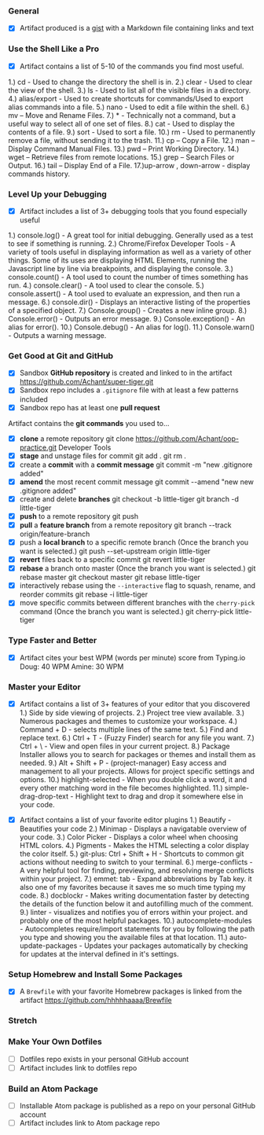 ### General

- [X] Artifact produced is a [gist](https://gist.github.com/) with a Markdown file containing links and text

### Use the Shell Like a Pro

- [X] Artifact contains a list of 5-10 of the commands you find most useful.

1.) cd - Used to change the directory the shell is in.
2.) clear - Used to clear the view of the shell.
3.) ls - Used to list all of the visible files in a directory.
4.) alias/export - Used to create shortcuts for commands/Used to export alias commands into a file.
5.) nano - Used to edit a file within the shell.
6.) mv – Move and Rename Files.
7.) * - Technically not a command, but a useful way to select all of one set of files.
8.) cat - Used to display the contents of a file.
9.) sort - Used to sort a file.
10.) rm - Used to permanently remove a file, without sending it to the trash.
11.) cp – Copy a File.
12.) man – Display Command Manual Files.
13.) pwd – Print Working Directory.
14.) wget – Retrieve files from remote locations.
15.) grep – Search Files or Output.
16.) tail – Display End of a File.
17.)up-arrow , down-arrow - display commands history.
### Level Up your Debugging

- [X] Artifact includes a list of 3+ debugging tools that you found especially useful

1.) console.log() - A great tool for initial debugging. Generally used as a test to see if something is running.
2.) Chrome/Firefox Developer Tools - A variety of tools useful in displaying information as well as a variety of other things. Some of its uses are displaying HTML Elements, running the Javascript line by line via breakpoints, and displaying the console.
3.) console.count() - A tool used to count the number of times something has run.
4.) console.clear() - A tool used to clear the console.
5.) console.assert() - A tool used to evaluate an expression, and then run a message.
6.) console.dir() - Displays an interactive listing of the properties of a specified object.
7.) Console.group() - Creates a new inline group.
8.) Console.error() - Outputs an error message.
9.) Console.exception() - An alias for error().
10.) Console.debug() - An alias for log().
11.) Console.warn() - Outputs a warning message.

### Get Good at Git and GitHub

- [X] Sandbox **GitHub repository** is created and linked to in the artifact
https://github.com/Achant/super-tiger.git
- [X] Sandbox repo includes a `.gitignore` file with at least a few patterns included
- [X] Sandbox repo has at least one **pull request**

Artifact contains the **git commands** you used to...
- [X] **clone** a remote repository
git clone https://github.com/Achant/oop-practice.git Developer Tools
- [X] **stage** and unstage files for commit
git add .
git rm .
- [X] create a **commit** with a **commit message**
git commit -m "new .gitignore added"
- [X] **amend** the most recent commit message
git commit --amend "new new .gitignore added"
- [X] create and delete **branches**
git checkout -b little-tiger
git branch -d little-tiger
- [X] **push** to a remote repository
git push
- [X] **pull** a **feature branch** from a remote repository
git branch --track origin/feature-branch
- [x] push a **local branch** to a specific remote branch
(Once the branch you want is selected.)
git push --set-upstream origin little-tiger
- [X] **revert** files back to a specific commit
git revert little-tiger
- [X] **rebase** a branch onto master
(Once the branch you want is selected.)
git rebase master
git checkout master
git rebase little-tiger
- [X] interactively rebase using the `--interactive` flag to squash, rename, and reorder commits
git rebase -i little-tiger
- [X] move specific commits between different branches with the `cherry-pick` command
(Once the branch you want is selected.)
git cherry-pick little-tiger

### Type Faster and Better

- [X] Artifact cites your best WPM (words per minute) score from Typing.io
Doug: 40 WPM
Amine: 30 WPM

### Master your Editor

- [X] Artifact contains a list of 3+ features of your editor that you discovered
1.) Side by side viewing of projects.
2.) Project tree view available.
3.) Numerous packages and themes to customize your workspace.
4.) Command + D - selects multiple lines of the same text.
5.) Find and replace text.
6.) Ctrl + T - (Fuzzy Finder) search for any file you want.
7.) Ctrl + \ - View and open files in your current project.
8.) Package Installer allows you to search for packages or themes and install them as needed.
9.) Alt + Shift + P - (project-manager) Easy access and management to all your projects. Allows for project specific settings and options.
10.) highlight-selected - When you double click a word, it and every other matching word in the file becomes highlighted.
11.) simple-drag-drop-text - Highlight text to drag and drop it somewhere else in your code.



- [X] Artifact contains a list of your favorite editor plugins
1.) Beautify - Beautifies your code
2.) Minimap - Displays a navigatable overview of your code.
3.) Color Picker - Displays a color wheel when choosing HTML colors.
4.) Pigments - Makes the HTML selecting a color display the color itself.
5.) git-plus: Ctrl + Shift + H - Shortcuts to common git actions without needing to switch to your terminal.
6.) merge-conflicts - A very helpful tool for finding, previewing, and resolving merge conflicts within your project.
7.) emmet: tab - Expand abbreviations by Tab key. it also one of my favorites because it saves me so much time typing my code.
8.) docblockr - Makes writing documentation faster by detecting the details of the function below it and autofilling much of the comment.
9.) linter - visualizes and notifies you of errors within your project. and probably one of the most helpful packages.
10.) autocomplete-modules - Autocompletes require/import statements for you by following the path you type and showing you the available files at that location.
11.) auto-update-packages - Updates your packages automatically by checking for updates at the interval defined in it's settings.



### Setup Homebrew and Install Some Packages

- [X] A `Brewfile` with your favorite Homebrew packages is linked from the artifact
https://github.com/hhhhhaaaa/Brewfile

### Stretch

### Make Your Own Dotfiles

- [ ] Dotfiles repo exists in your personal GitHub account
- [ ] Artifact includes link to dotfiles repo

### Build an Atom Package

- [ ] Installable Atom package is published as a repo on your personal GitHub account
- [ ] Artifact includes link to Atom package repo
